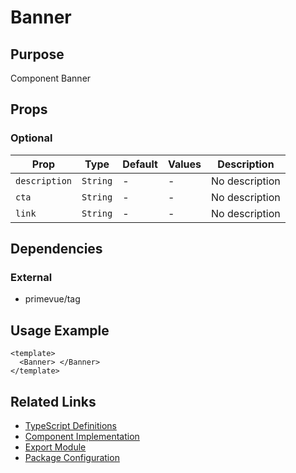 # Banner

## Purpose

Component Banner

## Props

### Optional

| Prop          | Type     | Default | Values | Description    |
| ------------- | -------- | ------- | ------ | -------------- |
| `description` | `String` | -       | -      | No description |
| `cta`         | `String` | -       | -      | No description |
| `link`        | `String` | -       | -      | No description |

## Dependencies

### External

- primevue/tag

## Usage Example

```vue
<template>
  <Banner> </Banner>
</template>
```

## Related Links

- [TypeScript Definitions](./Banner.d.ts)
- [Component Implementation](./Banner.vue)
- [Export Module](./banner.js)
- [Package Configuration](./package.json)
